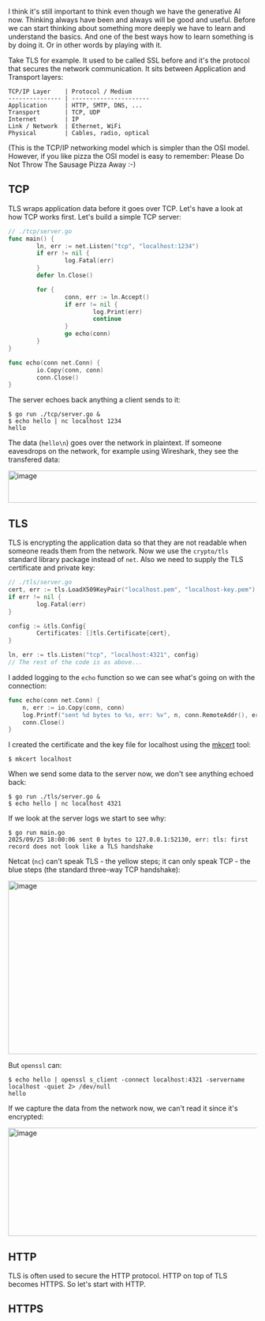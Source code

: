 I think it's still important to think even though we have the generative AI now. Thinking always have been and always will be good and useful. Before we can start thinking about something more deeply we have to learn and understand the basics. And one of the best ways how to learn something is by doing it. Or in other words by playing with it.

Take TLS for example. It used to be called SSL before and it's the protocol that secures the network communication. It sits between Application and Transport layers:

```
TCP/IP Layer    | Protocol / Medium
--------------- | ----------------------
Application     | HTTP, SMTP, DNS, ...
Transport       | TCP, UDP
Internet        | IP
Link / Network  | Ethernet, WiFi
Physical        | Cables, radio, optical
```

(This is the TCP/IP networking model which is simpler than the OSI model. However, if you like pizza the OSI model is easy to remember: Please Do Not Throw The Sausage Pizza Away :-)

## TCP

TLS wraps application data before it goes over TCP. Let's have a look at how TCP works first. Let's build a simple TCP server:

```go
// ./tcp/server.go
func main() {
        ln, err := net.Listen("tcp", "localhost:1234")
        if err != nil {
                log.Fatal(err)
        }
        defer ln.Close()

        for {
                conn, err := ln.Accept()
                if err != nil {
                        log.Print(err)
                        continue
                }
                go echo(conn)
        }
}

func echo(conn net.Conn) {
        io.Copy(conn, conn)
        conn.Close()
}
```

The server echoes back anything a client sends to it:

```
$ go run ./tcp/server.go &
$ echo hello | nc localhost 1234
hello
```

The data (`hello\n`) goes over the network in plaintext. If someone eavesdrops on the network, for example using Wireshark, they see the transfered data:

<img width="594" height="65" alt="image" src="https://github.com/user-attachments/assets/b3e1daa4-fd69-49a8-ac85-399f10e50f51" />

## TLS

TLS is encrypting the application data so that they are not readable when someone reads them from the network. Now we use the `crypto/tls` standard library package instead of `net`. Also we need to supply the TLS certificate and private key:

```go
// ./tls/server.go
cert, err := tls.LoadX509KeyPair("localhost.pem", "localhost-key.pem")
if err != nil {
        log.Fatal(err)
}

config := &tls.Config{
        Certificates: []tls.Certificate{cert},
}

ln, err := tls.Listen("tcp", "localhost:4321", config)
// The rest of the code is as above...
```

I added logging to the `echo` function so we can see what's going on with the connection:

```go
func echo(conn net.Conn) {
	n, err := io.Copy(conn, conn)
	log.Printf("sent %d bytes to %s, err: %v", n, conn.RemoteAddr(), err)
	conn.Close()
}
```

I created the certificate and the key file for localhost using the [mkcert](https://github.com/FiloSottile/mkcert) tool:

```
$ mkcert localhost
```

When we send some data to the server now, we don't see anything echoed back:

```
$ go run ./tls/server.go &
$ echo hello | nc localhost 4321
```

If we look at the server logs we start to see why:

```
$ go run main.go 
2025/09/25 18:00:06 sent 0 bytes to 127.0.0.1:52130, err: tls: first record does not look like a TLS handshake
```

Netcat (`nc`) can't speak TLS - the yellow steps; it can only speak TCP - the blue steps (the standard three-way TCP handshake): 

<img width="542" height="351" alt="image" src="https://github.com/user-attachments/assets/b567ea3b-0c35-4f40-bcb0-491af382f403" />

But `openssl` can:

```
$ echo hello | openssl s_client -connect localhost:4321 -servername localhost -quiet 2> /dev/null 
hello
```

If we capture the data from the network now, we can't read it since it's encrypted:

<img width="649" height="219" alt="image" src="https://github.com/user-attachments/assets/eb4da1a3-c077-4753-be32-8892fd595509" />

## HTTP

TLS is often used to secure the HTTP protocol. HTTP on top of TLS becomes HTTPS. So let's start with HTTP.

## HTTPS
